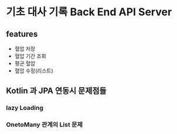 # 기초 대사 기록 Back End API Server

## features

- 혈압 저장
- 혈압 기간 조회 
- 평균 혈압
- 혈압 수정(리스트)



## Kotlin 과 JPA 연동시 문제점들

### lazy Loading

### OnetoMany 관계의 List 문제 

